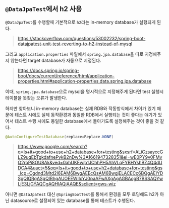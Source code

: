 ## `@DataJpaTest`에서 h2 사용

`@DataJpaTest`를 수행할때 기본적으로 `h2`라는 in-memory database가 실행되게 된다.

> https://stackoverflow.com/questions/53002232/spring-boot-datajpatest-unit-test-reverting-to-h2-instead-of-mysql

그리고 `application.properties` 파일에서 `spring.jpa.database`을 따로 지정해주지 않는다면 target database가 자동으로 지정된다.

> https://docs.spring.io/spring-boot/docs/current/reference/html/application-properties.html#application-properties.data.spring.jpa.database

이때, `spring.jpa.database`으로 mysql을 명시적으로 지정해주게 된다면 test 실행시 테이블을 못찾는 오류가 발생한다.

하지만 찾아보니 in-memory database는 실제 RDB와 작동방식에서 차이가 있기 때문에 테스트 시에도 실제 동작환경과 동일한 RDB에서 실행되는 것이 좋다는 얘기가 있어서 테스트 수행 시에도 동일한 database에서 돌아가도록 설정해주는 것이 좋을 것 같다.

```java
@AutoConfigureTestDatabase(replace=Replace.NONE)
```

> https://www.google.com/search?q=Is+it+good+to+use+h2+database+for+testing&sxsrf=ALiCzsayccGLZ9uqEbTgkdafnePykB2nDw%3A1661947328351&ei=wE0PY9v0FMvQ2roPi8OU8Ak&ved=0ahUKEwjb1JChhPH5AhVLqFYBHYshBZ4Q4dUDCA4&uact=5&oq=Is+it+good+to+use+h2+database+for+testing&gs_lcp=Cgdnd3Mtd2l6EAM6BwgAEEcQsAM6BwgjELACECc6BQgAEIYDSgQIQRgASgQIRhgAUOEEWIIoYJ0paAFwAXgAgAGBAogB7BSSAQYwLjE3LjGYAQCgAQHIAQjAAQE&sclient=gws-wiz

아니면 `@DataJpaTest` 대신 `@SpringBootTest`를 통해서 환경을 모두 로딩해도 h2가 아닌 datasource로 설정되어 있는 database를 통해 테스트가 수행된다.